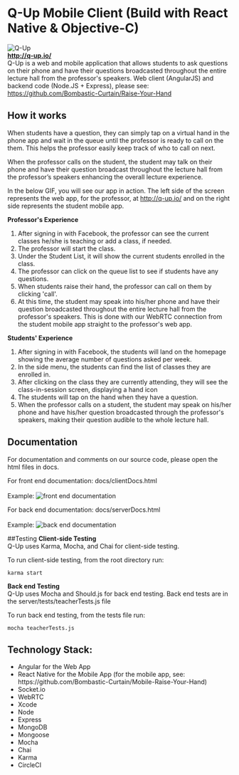 # Q-Up Mobile Client (Build with React Native & Objective-C) 
![Q-Up](http://recordit.co/TTD5pckVWt.gif)
<br>
**http://q-up.io/**
<br>
Q-Up is a web and mobile application that allows students to ask questions on their phone and have their questions broadcasted throughout the entire lecture hall from the professor's speakers.
Web client (AngularJS) and backend code (Node.JS + Express), please see: https://github.com/Bombastic-Curtain/Raise-Your-Hand

## How it works
When students have a question, they can simply tap on a virtual hand in the phone app and wait in the queue until the professor is ready to call on the them. This helps the professor easily keep track of who to call on next. 

When the professor calls on the student, the student may talk on their phone and have their question broadcast throughout the lecture hall from the professor’s speakers enhancing the overall lecture experience.

In the below GIF, you will see our app in action. The left side of the screen represents the web app, for the professor, at http://q-up.io/ and on the right side represents the student mobile app.

**Professor's Experience**
<ol>
<li> After signing in with Facebook, the professor can see the current classes he/she is teaching or add a class, if needed.
<li> The professor will start the class.
<li> Under the Student List, it will show the current students enrolled in the class.
<li> The professor can click on the queue list to see if students have any questions.
<li> When students raise their hand, the professor can call on them by clicking 'call'.
<li> At this time, the student may speak into his/her phone and have their question broadcasted throughout the entire lecture hall from the professor's speakers. This is done with our WebRTC connection from the student mobile app straight to the professor's web app.
</ol>

**Students' Experience**
<ol>
<li> After signing in with Facebook, the students will land on the homepage showing the average number of questions asked per week.
<li> In the side menu, the students can find the list of classes they are enrolled in.
<li> After clicking on the class they are currently attending, they will see the class-in-session screen, displaying a hand icon
<li> The students will tap on the hand when they have a question.
<li> When the professor calls on a student, the student may speak on his/her phone and have his/her question broadcasted through the professor's speakers, making their question audible to the whole lecture hall.  
</ol>

## Documentation
For documentation and comments on our source code, please open the html files in docs.

For front end documentation: docs/clientDocs.html
<br><br>
Example:
![front end documentation](client/styles/front_end_docs.png)

For back end documentation: docs/serverDocs.html
<br><br>
Example:
![back end documentation](client/styles/back_end_docs.png)

##Testing
**Client-side Testing**
<br>
Q-Up uses Karma, Mocha, and Chai for client-side testing.

To run client-side testing, from the root directory run:
```
karma start
```
**Back end Testing**
<br>
Q-Up uses Mocha and Should.js for back end testing.
Back end tests are in the server/tests/teacherTests.js file

To run back end testing, from the tests file run:
```
mocha teacherTests.js
```

## Technology Stack:
<ul>
<li> Angular for the Web App
<li> React Native for the Mobile App (for the mobile app, see: https://github.com/Bombastic-Curtain/Mobile-Raise-Your-Hand)
<li> Socket.io
<li> WebRTC
<li> Xcode
<li> Node
<li> Express
<li> MongoDB
<li> Mongoose
<li> Mocha
<li> Chai
<li> Karma
<li> CircleCI
</ul>

